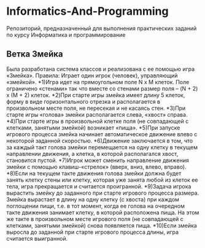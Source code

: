 # Informatics-And-Programming
Репозиторий, предназначенный для выполнения практических заданий по курсу Информатика и программирование


## Ветка Змейка
Была разработана система классов и реализована с ее помощью игра «Змейка».
Правила:
 Играет один игрок (человек), управляющий «змейкой».
    *1)Игра идет на прямоугольном поле N x M клеток. Поле ограничено «стенами» так что
вместе со стенами размер поля – (N + 2) x (M + 2) клеток.
    *2)При старте игры змейка имеет длину 5 клеток, форму в виде горизонтального отрезка и
располагается в произвольном месте поля, не пересекая и не касаясь стен.
    *3)При старте игры «голова» змейки располагается слева, «хвост» справа.
    *4)При старте игры в произвольной клетке поля (не совпадающей с клетками, занятыми
змейкой) возникает «пища».
    *5)При запуске игрового процесса змейка начинает автоматическое движение влево с некоторой заданной скоростью.
    *6)Движение заключается в том, что за каждый такт голова змейки перемещается на одну
клетку в текущем направлении движения, а клетка, в которой располагался хвост,
становится пустой.
    *7)Игрок может сменить направление движения змейки с помощью клавиш-«стрелок»
(вверх, вниз, влево, вправо).
    *8)Если на текущем такте движения голова змейки должна будет занять клетку стены или
клетку, которая уже занята любой из клеток ее тела, игра прекращается и считается
проигранной.
    *9)Задача игрока вырастить змейку до заданного при старте игрового процесса размера.
Змейка вырастает в длину на одну клетку (с хвоста) при каждом поглощении пищи, т.е. в
тот момент, когда ее голова на очередном такте движения занимает клетку, в которой
расположена пища. На этом же такте в произвольном месте игрового поля (не
совпадающей с клетками, занятыми змейкой) снова появляется пища.
    *10)Если змейка выросла до заданной при старте игрового процесса длины, игра считается
выигранной.
